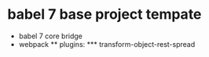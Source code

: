 # babel 7 base project tempate

* babel 7 core bridge
* webpack
** plugins:
*** transform-object-rest-spread
